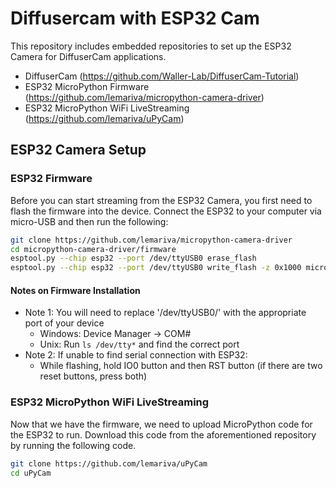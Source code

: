 # Diffusercam with ESP32 Cam
This repository includes embedded repositories to set up the ESP32 Camera for DiffuserCam applications.
* DiffuserCam (https://github.com/Waller-Lab/DiffuserCam-Tutorial)
* ESP32 MicroPython Firmware (https://github.com/lemariva/micropython-camera-driver)
* ESP32 MicroPython WiFi LiveStreaming (https://github.com/lemariva/uPyCam)

## ESP32 Camera Setup
### ESP32 Firmware
Before you can start streaming from the ESP32 Camera, you first need to flash the firmware into the device.
Connect the ESP32 to your computer via micro-USB and then run the following:
```sh
git clone https://github.com/lemariva/micropython-camera-driver
cd micropython-camera-driver/firmware
esptool.py --chip esp32 --port /dev/ttyUSB0 erase_flash
esptool.py --chip esp32 --port /dev/ttyUSB0 write_flash -z 0x1000 micropython_camera_feeeb5ea3_esp32_idf4_4.bin
```
#### Notes on Firmware Installation
- Note 1: You will need to replace '/dev/ttyUSB0/' with the appropriate port of your device
  - Windows: Device Manager -> COM#
  - Unix: Run `ls /dev/tty*` and find the correct port
- Note 2: If unable to find serial connection with ESP32:
  - While flashing, hold IO0 button and then RST button (if there are two reset buttons, press both)
### ESP32 MicroPython WiFi LiveStreaming
Now that we have the firmware, we need to upload MicroPython code for the ESP32 to run.
Download this code from the aforementioned repository by running the following code.
```sh
git clone https://github.com/lemariva/uPyCam
cd uPyCam
```
